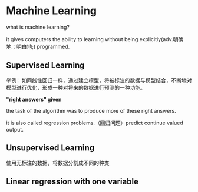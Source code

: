 # Machine Learning

what is machine learning?

it gives computers the ability to learning without being explicitly(adv.明确地；明白地;) programmed.

## Supervised Learning

举例：如同线性回归一样，通过建立模型，将被标注的数据与模型结合，不断地对模型进行优化，形成一种对将来的数据进行预测的一种功能。

**"right answers" given**

the task of the algorithm was to produce more of these right answers.

it is also called regression problems.（回归问题）predict continue valued output.



## Unsupervised Learning

使用无标注的数据，将数据分割成不同的种类







## Linear regression with one variable

